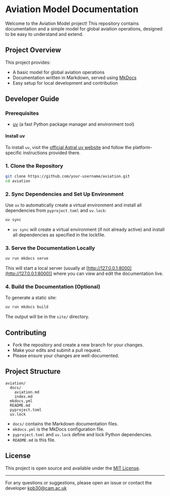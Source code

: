 # Aviation Model Documentation

Welcome to the Aviation Model project! This repository contains documentation and a simple model for global aviation operations, designed to be easy to understand and extend.

## Project Overview

This project provides:
- A basic model for global aviation operations
- Documentation written in Markdown, served using [MkDocs](https://www.mkdocs.org/)
- Easy setup for local development and contribution

## Developer Guide

### Prerequisites
- [uv](https://github.com/astral-sh/uv) (a fast Python package manager and environment tool)

#### Install uv
To install `uv`, visit the [official Astral uv website](https://astral.sh/docs/uv/install/) and follow the platform-specific instructions provided there.

### 1. Clone the Repository
```sh
git clone https://github.com/your-username/aviation.git
cd aviation
```

### 2. Sync Dependencies and Set Up Environment
Use `uv` to automatically create a virtual environment and install all dependencies from `pyproject.toml` and `uv.lock`:
```sh
uv sync
```
- `uv sync` will create a virtual environment (if not already active) and install all dependencies as specified in the lockfile.

### 3. Serve the Documentation Locally
```sh
uv run mkdocs serve
```
This will start a local server (usually at [http://127.0.0.1:8000](http://127.0.0.1:8000)) where you can view and edit the documentation live.

### 4. Build the Documentation (Optional)
To generate a static site:
```sh
uv run mkdocs build
```
The output will be in the `site/` directory.

## Contributing
- Fork the repository and create a new branch for your changes.
- Make your edits and submit a pull request.
- Please ensure your changes are well-documented.

## Project Structure
```text
aviation/
  docs/
    aviation.md
    index.md
  mkdocs.yml
  README.md
  pyproject.toml
  uv.lock
```
- `docs/` contains the Markdown documentation files.
- `mkdocs.yml` is the MkDocs configuration file.
- `pyproject.toml` and `uv.lock` define and lock Python dependencies.
- `README.md` is this file.

## License
This project is open source and available under the [MIT License](LICENSE).

---
For any questions or suggestions, please open an issue or contact the developer kpb30@cam.ac.uk
